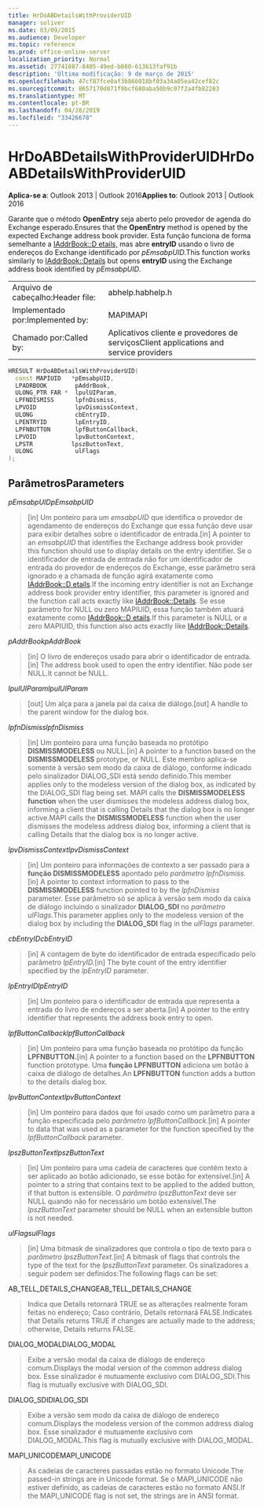 ```yaml
---
title: HrDoABDetailsWithProviderUID
manager: soliver
ms.date: 03/09/2015
ms.audience: Developer
ms.topic: reference
ms.prod: office-online-server
localization_priority: Normal
ms.assetid: 27741887-8405-49ed-b080-613613faf91b
description: 'Última modificação: 9 de março de 2015'
ms.openlocfilehash: 47cf87fce0af3b866018bf03a34a05ea42cef82c
ms.sourcegitcommit: 8657170d071f9bcf680aba50b9c07f2a4fb82283
ms.translationtype: MT
ms.contentlocale: pt-BR
ms.lasthandoff: 04/28/2019
ms.locfileid: "33426678"
---
```

# <a name="hrdoabdetailswithprovideruid"></a><span data-ttu-id="57c8b-103">HrDoABDetailsWithProviderUID</span><span class="sxs-lookup"><span data-stu-id="57c8b-103">HrDoABDetailsWithProviderUID</span></span>

  
  
<span data-ttu-id="57c8b-104">**Aplica-se a**: Outlook 2013 | Outlook 2016</span><span class="sxs-lookup"><span data-stu-id="57c8b-104">**Applies to**: Outlook 2013 | Outlook 2016</span></span> 
  
<span data-ttu-id="57c8b-105">Garante que o método **OpenEntry** seja aberto pelo provedor de agenda do Exchange esperado.</span><span class="sxs-lookup"><span data-stu-id="57c8b-105">Ensures that the **OpenEntry** method is opened by the expected Exchange address book provider.</span></span> <span data-ttu-id="57c8b-106">Esta função funciona de forma semelhante a [IAddrBook::D etails,](iaddrbook-details.md) mas abre **entryID** usando o livro de endereços do Exchange identificado por  _pEmsabpUID_.</span><span class="sxs-lookup"><span data-stu-id="57c8b-106">This function works similarly to [IAddrBook::Details](iaddrbook-details.md) but opens **entryID** using the Exchange address book identified by  _pEmsabpUID_.</span></span>
  
|||
|:-----|:-----|
|<span data-ttu-id="57c8b-107">Arquivo de cabeçalho:</span><span class="sxs-lookup"><span data-stu-id="57c8b-107">Header file:</span></span>  <br/> |<span data-ttu-id="57c8b-108">abhelp.h</span><span class="sxs-lookup"><span data-stu-id="57c8b-108">abhelp.h</span></span>  <br/> |
|<span data-ttu-id="57c8b-109">Implementado por:</span><span class="sxs-lookup"><span data-stu-id="57c8b-109">Implemented by:</span></span>  <br/> |<span data-ttu-id="57c8b-110">MAPI</span><span class="sxs-lookup"><span data-stu-id="57c8b-110">MAPI</span></span>  <br/> |
|<span data-ttu-id="57c8b-111">Chamado por:</span><span class="sxs-lookup"><span data-stu-id="57c8b-111">Called by:</span></span>  <br/> |<span data-ttu-id="57c8b-112">Aplicativos cliente e provedores de serviços</span><span class="sxs-lookup"><span data-stu-id="57c8b-112">Client applications and service providers</span></span>  <br/> |
   
```cpp
HRESULT HrDoABDetailsWithProviderUID(
  const MAPIUID   *pEmsabpUID,
  LPADRBOOK        pAddrBook,
  ULONG_PTR FAR *  lpulUIParam,
  LPFNDISMISS      lpfnDismiss,
  LPVOID           lpvDismissContext,
  ULONG            cbEntryID,
  LPENTRYID        lpEntryID,
  LPFNBUTTON       lpfButtonCallback,
  LPVOID           lpvButtonContext,
  LPSTR           lpszButtonText,
  ULONG            ulFlags
);
```

## <a name="parameters"></a><span data-ttu-id="57c8b-113">Parâmetros</span><span class="sxs-lookup"><span data-stu-id="57c8b-113">Parameters</span></span>

 <span data-ttu-id="57c8b-114">_pEmsabpUID_</span><span class="sxs-lookup"><span data-stu-id="57c8b-114">_pEmsabpUID_</span></span>
  
> <span data-ttu-id="57c8b-115">[in] Um ponteiro para um  _emsabpUID_ que identifica o provedor de agendamento de endereços do Exchange que essa função deve usar para exibir detalhes sobre o identificador de entrada.</span><span class="sxs-lookup"><span data-stu-id="57c8b-115">[in] A pointer to an  _emsabpUID_ that identifies the Exchange address book provider this function should use to display details on the entry identifier.</span></span> <span data-ttu-id="57c8b-116">Se o identificador de entrada de entrada não for um identificador de entrada do provedor de endereços do Exchange, esse parâmetro será ignorado e a chamada de função agirá exatamente como [IAddrBook::D etails](iaddrbook-details.md).</span><span class="sxs-lookup"><span data-stu-id="57c8b-116">If the incoming entry identifier is not an Exchange address book provider entry identifier, this parameter is ignored and the function call acts exactly like [IAddrBook::Details](iaddrbook-details.md).</span></span> <span data-ttu-id="57c8b-117">Se esse parâmetro for NULL ou zero MAPIUID, essa função também atuará exatamente como [IAddrBook::D etails](iaddrbook-details.md).</span><span class="sxs-lookup"><span data-stu-id="57c8b-117">If this parameter is NULL or a zero MAPIUID, this function also acts exactly like [IAddrBook::Details](iaddrbook-details.md).</span></span>
    
 <span data-ttu-id="57c8b-118">_pAddrBook_</span><span class="sxs-lookup"><span data-stu-id="57c8b-118">_pAddrBook_</span></span>
  
> <span data-ttu-id="57c8b-119">[in] O livro de endereços usado para abrir o identificador de entrada.</span><span class="sxs-lookup"><span data-stu-id="57c8b-119">[in] The address book used to open the entry identifier.</span></span> <span data-ttu-id="57c8b-120">Não pode ser NULL.</span><span class="sxs-lookup"><span data-stu-id="57c8b-120">It cannot be NULL.</span></span>
    
 <span data-ttu-id="57c8b-121">_lpulUIParam_</span><span class="sxs-lookup"><span data-stu-id="57c8b-121">_lpulUIParam_</span></span>
  
> <span data-ttu-id="57c8b-122">[out] Um alça para a janela pai da caixa de diálogo.</span><span class="sxs-lookup"><span data-stu-id="57c8b-122">[out] A handle to the parent window for the dialog box.</span></span>
    
 <span data-ttu-id="57c8b-123">_lpfnDismiss_</span><span class="sxs-lookup"><span data-stu-id="57c8b-123">_lpfnDismiss_</span></span>
  
> <span data-ttu-id="57c8b-124">[in] Um ponteiro para uma função baseada no protótipo **DISMISSMODELESS** ou NULL.</span><span class="sxs-lookup"><span data-stu-id="57c8b-124">[in] A pointer to a function based on the **DISMISSMODELESS** prototype, or NULL.</span></span> <span data-ttu-id="57c8b-125">Este membro aplica-se somente à versão sem modo da caixa de diálogo, conforme indicado pelo sinalizador DIALOG_SDI está sendo definido.</span><span class="sxs-lookup"><span data-stu-id="57c8b-125">This member applies only to the modeless version of the dialog box, as indicated by the DIALOG_SDI flag being set.</span></span> <span data-ttu-id="57c8b-126">MAPI calls the **DISMISSMODELESS function** when the user dismisses the modeless address dialog box, informing a client that is calling Details that the dialog box is no longer active.</span><span class="sxs-lookup"><span data-stu-id="57c8b-126">MAPI calls the **DISMISSMODELESS** function when the user dismisses the modeless address dialog box, informing a client that is calling Details that the dialog box is no longer active.</span></span> 
    
 <span data-ttu-id="57c8b-127">_lpvDismissContext_</span><span class="sxs-lookup"><span data-stu-id="57c8b-127">_lpvDismissContext_</span></span>
  
> <span data-ttu-id="57c8b-128">[in] Um ponteiro para informações de contexto a ser passado para a **função DISMISSMODELESS** apontado pelo _parâmetro lpfnDismiss._</span><span class="sxs-lookup"><span data-stu-id="57c8b-128">[in] A pointer to context information to pass to the **DISMISSMODELESS** function pointed to by the  _lpfnDismiss_ parameter.</span></span> <span data-ttu-id="57c8b-129">Esse parâmetro só se aplica à versão sem modo da caixa de diálogo incluindo o sinalizador **DIALOG_SDI** no _parâmetro ulFlags._</span><span class="sxs-lookup"><span data-stu-id="57c8b-129">This parameter applies only to the modeless version of the dialog box by including the **DIALOG_SDI** flag in the  _ulFlags_ parameter.</span></span> 
    
 <span data-ttu-id="57c8b-130">_cbEntryID_</span><span class="sxs-lookup"><span data-stu-id="57c8b-130">_cbEntryID_</span></span>
  
> <span data-ttu-id="57c8b-131">[in] A contagem de byte do identificador de entrada especificado pelo parâmetro _lpEntryID._</span><span class="sxs-lookup"><span data-stu-id="57c8b-131">[in] The byte count of the entry identifier specified by the  _lpEntryID_ parameter.</span></span> 
    
 <span data-ttu-id="57c8b-132">_lpEntryID_</span><span class="sxs-lookup"><span data-stu-id="57c8b-132">_lpEntryID_</span></span>
  
> <span data-ttu-id="57c8b-133">[in] Um ponteiro para o identificador de entrada que representa a entrada do livro de endereços a ser aberta.</span><span class="sxs-lookup"><span data-stu-id="57c8b-133">[in] A pointer to the entry identifier that represents the address book entry to open.</span></span>
    
 <span data-ttu-id="57c8b-134">_lpfButtonCallback_</span><span class="sxs-lookup"><span data-stu-id="57c8b-134">_lpfButtonCallback_</span></span>
  
> <span data-ttu-id="57c8b-135">[in] Um ponteiro para uma função baseada no protótipo da função **LPFNBUTTON.**</span><span class="sxs-lookup"><span data-stu-id="57c8b-135">[in] A pointer to a function based on the **LPFNBUTTON** function prototype.</span></span> <span data-ttu-id="57c8b-136">Uma **função LPFNBUTTON** adiciona um botão à caixa de diálogo de detalhes.</span><span class="sxs-lookup"><span data-stu-id="57c8b-136">An **LPFNBUTTON** function adds a button to the details dialog box.</span></span> 
    
 <span data-ttu-id="57c8b-137">_lpvButtonContext_</span><span class="sxs-lookup"><span data-stu-id="57c8b-137">_lpvButtonContext_</span></span>
  
> <span data-ttu-id="57c8b-138">[in] Um ponteiro para dados que foi usado como um parâmetro para a função especificada pelo _parâmetro lpfButtonCallback._</span><span class="sxs-lookup"><span data-stu-id="57c8b-138">[in] A pointer to data that was used as a parameter for the function specified by the  _lpfButtonCallback_ parameter.</span></span> 
    
 <span data-ttu-id="57c8b-139">_lpszButtonText_</span><span class="sxs-lookup"><span data-stu-id="57c8b-139">_lpszButtonText_</span></span>
  
> <span data-ttu-id="57c8b-140">[in] Um ponteiro para uma cadeia de caracteres que contém texto a ser aplicado ao botão adicionado, se esse botão for extensível.</span><span class="sxs-lookup"><span data-stu-id="57c8b-140">[in] A pointer to a string that contains text to be applied to the added button, if that button is extensible.</span></span> <span data-ttu-id="57c8b-141">O  _parâmetro lpszButtonText_ deve ser NULL quando não for necessário um botão extensível.</span><span class="sxs-lookup"><span data-stu-id="57c8b-141">The  _lpszButtonText_ parameter should be NULL when an extensible button is not needed.</span></span> 
    
 <span data-ttu-id="57c8b-142">_ulFlags_</span><span class="sxs-lookup"><span data-stu-id="57c8b-142">_ulFlags_</span></span>
  
> <span data-ttu-id="57c8b-143">[in] Uma bitmask de sinalizadores que controla o tipo de texto para o _parâmetro lpszButtonText._</span><span class="sxs-lookup"><span data-stu-id="57c8b-143">[in] A bitmask of flags that controls the type of the text for the  _lpszButtonText_ parameter.</span></span> <span data-ttu-id="57c8b-144">Os sinalizadores a seguir podem ser definidos:</span><span class="sxs-lookup"><span data-stu-id="57c8b-144">The following flags can be set:</span></span> 
    
<span data-ttu-id="57c8b-145">AB_TELL_DETAILS_CHANGE</span><span class="sxs-lookup"><span data-stu-id="57c8b-145">AB_TELL_DETAILS_CHANGE</span></span>
  
> <span data-ttu-id="57c8b-146">Indica que Details retornará TRUE se as alterações realmente foram feitas no endereço; Caso contrário, Details retornará FALSE.</span><span class="sxs-lookup"><span data-stu-id="57c8b-146">Indicates that Details returns TRUE if changes are actually made to the address; otherwise, Details returns FALSE.</span></span>
    
<span data-ttu-id="57c8b-147">DIALOG_MODAL</span><span class="sxs-lookup"><span data-stu-id="57c8b-147">DIALOG_MODAL</span></span>
  
> <span data-ttu-id="57c8b-148">Exibe a versão modal da caixa de diálogo de endereço comum.</span><span class="sxs-lookup"><span data-stu-id="57c8b-148">Displays the modal version of the common address dialog box.</span></span> <span data-ttu-id="57c8b-149">Esse sinalizador é mutuamente exclusivo com DIALOG_SDI.</span><span class="sxs-lookup"><span data-stu-id="57c8b-149">This flag is mutually exclusive with DIALOG_SDI.</span></span>
    
<span data-ttu-id="57c8b-150">DIALOG_SDI</span><span class="sxs-lookup"><span data-stu-id="57c8b-150">DIALOG_SDI</span></span>
  
> <span data-ttu-id="57c8b-151">Exibe a versão sem modo da caixa de diálogo de endereço comum.</span><span class="sxs-lookup"><span data-stu-id="57c8b-151">Displays the modeless version of the common address dialog box.</span></span> <span data-ttu-id="57c8b-152">Esse sinalizador é mutuamente exclusivo com DIALOG_MODAL.</span><span class="sxs-lookup"><span data-stu-id="57c8b-152">This flag is mutually exclusive with DIALOG_MODAL.</span></span>
    
<span data-ttu-id="57c8b-153">MAPI_UNICODE</span><span class="sxs-lookup"><span data-stu-id="57c8b-153">MAPI_UNICODE</span></span>
  
> <span data-ttu-id="57c8b-154">As cadeias de caracteres passadas estão no formato Unicode.</span><span class="sxs-lookup"><span data-stu-id="57c8b-154">The passed-in strings are in Unicode format.</span></span> <span data-ttu-id="57c8b-155">Se o MAPI_UNICODE não estiver definido, as cadeias de caracteres estão no formato ANSI.</span><span class="sxs-lookup"><span data-stu-id="57c8b-155">If the MAPI_UNICODE flag is not set, the strings are in ANSI format.</span></span>
    

